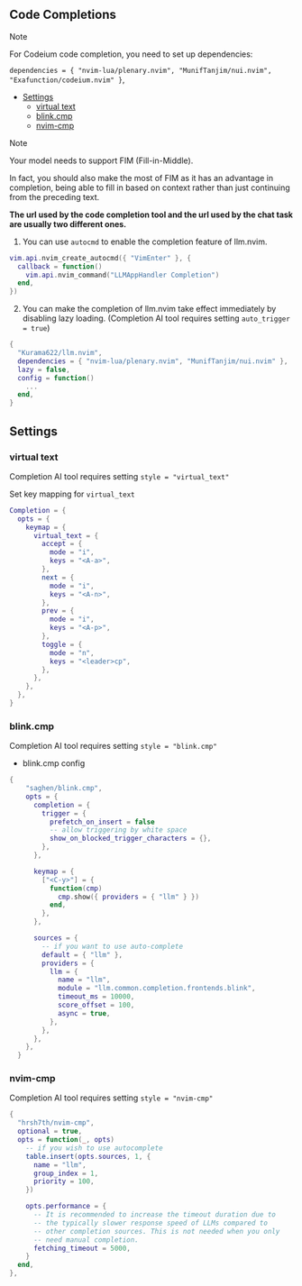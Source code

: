 ## Code Completions

> [!NOTE]
> For Codeium code completion, you need to set up dependencies:
>
> `dependencies = { "nvim-lua/plenary.nvim", "MunifTanjim/nui.nvim", "Exafunction/codeium.nvim" }`,
<!-- mtoc-start -->

* [Settings](#settings)
  * [virtual text](#virtual-text)
  * [blink.cmp](#blinkcmp)
  * [nvim-cmp](#nvim-cmp)

<!-- mtoc-end -->

> [!NOTE]
> Your model needs to support FIM (Fill-in-Middle).
>
> In fact, you should also make the most of FIM as it has an advantage in completion, being able to fill in based on context rather than just continuing from the preceding text.
>
> **The url used by the code completion tool and the url used by the chat task are usually two different ones.**


1. You can use `autocmd` to enable the completion feature of llm.nvim.

```lua
vim.api.nvim_create_autocmd({ "VimEnter" }, {
  callback = function()
    vim.api.nvim_command("LLMAppHandler Completion")
  end,
})
```

2. You can make the completion of llm.nvim take effect immediately by disabling lazy loading. (Completion AI tool requires setting `auto_trigger = true`)

```lua
{
  "Kurama622/llm.nvim",
  dependencies = { "nvim-lua/plenary.nvim", "MunifTanjim/nui.nvim" },
  lazy = false,
  config = function()
    ...
  end,
}
```

## Settings

### virtual text

Completion AI tool requires setting `style = "virtual_text"`

Set key mapping for `virtual_text`
```lua
Completion = {
  opts = {
    keymap = {
      virtual_text = {
        accept = {
          mode = "i",
          keys = "<A-a>",
        },
        next = {
          mode = "i",
          keys = "<A-n>",
        },
        prev = {
          mode = "i",
          keys = "<A-p>",
        },
        toggle = {
          mode = "n",
          keys = "<leader>cp",
        },
      },
    },
  },
}
```

### blink.cmp

Completion AI tool requires setting `style = "blink.cmp"`

- blink.cmp config

```lua
{
    "saghen/blink.cmp",
    opts = {
      completion = {
        trigger = {
          prefetch_on_insert = false
          -- allow triggering by white space
          show_on_blocked_trigger_characters = {},
        },
      },

      keymap = {
        ["<C-y>"] = {
          function(cmp)
            cmp.show({ providers = { "llm" } })
          end,
        },
      },

      sources = {
        -- if you want to use auto-complete
        default = { "llm" },
        providers = {
          llm = {
            name = "llm",
            module = "llm.common.completion.frontends.blink",
            timeout_ms = 10000,
            score_offset = 100,
            async = true,
          },
        },
      },
    },
  }
```

### nvim-cmp

Completion AI tool requires setting `style = "nvim-cmp"`

```lua
{
  "hrsh7th/nvim-cmp",
  optional = true,
  opts = function(_, opts)
    -- if you wish to use autocomplete
    table.insert(opts.sources, 1, {
      name = "llm",
      group_index = 1,
      priority = 100,
    })

    opts.performance = {
      -- It is recommended to increase the timeout duration due to
      -- the typically slower response speed of LLMs compared to
      -- other completion sources. This is not needed when you only
      -- need manual completion.
      fetching_timeout = 5000,
    }
  end,
},

```
